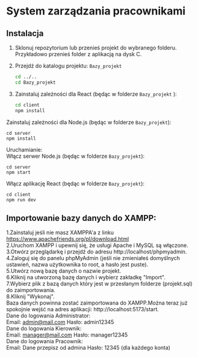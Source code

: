 # System zarządzania pracownikami
## Instalacja

1. Sklonuj repozytorium lub przenieś projekt do wybranego folderu. Przykładowo przenieś folder z aplikacją na dysk C.
2. Przejdź do katalogu projektu: `Bazy_projekt` 
    ```bash
    cd ../..
    cd Bazy_projekt

3. Zainstaluj zależności dla React (będąc w folderze `Bazy_projekt` ):

   ```bash
   cd client
   npm install

Zainstaluj zależności dla Node.js (będąc w folderze `Bazy_projekt`):


    cd server
    npm install
Uruchamianie:  
Włącz serwer Node.js (będąc w folderze `Bazy_projekt`):


    cd server
    npm start


Włącz aplikację React (będąc w folderze `Bazy_projekt`):


    cd client
    npm run dev

   
## Importowanie bazy danych do XAMPP:  
1.Zainstaluj jeśli nie masz XAMPPA'a z linku https://www.apachefriends.org/pl/download.html  
2.Uruchom XAMPP i upewnij się, że usługi Apache i MySQL są włączone.   
3.Otwórz przeglądarkę i przejdź do adresu http://localhost/phpmyadmin.   
4.Zaloguj się do panelu phpMyAdmin (jeśli nie zmieniałeś domyślnych ustawień, nazwa użytkownika to root, a hasło jest puste).  
5.Utwórz nową bazę danych o nazwie projekt.  
6.Kliknij na utworzoną bazę danych i wybierz zakładkę "Import".  
7.Wybierz plik z bazą danych który jest w przesłanym folderze (projekt.sql) do zaimportowania.  
8.Kliknij "Wykonaj".  
Baza danych powinna zostać zaimportowana do XAMPP.Można teraz już spokojnie wejść na adres aplikacji: http://localhost:5173/start.  
Dane do logowania Administrator:  
Email: admin@mail.com Hasło: admin12345  
Dane do logowania Kierownik:   
Email: manager@mail.com Hasło: manager12345  
Dane do logowania Pracownik:  
Email: Dane przepisz od admina Hasło: 12345 (dla każdego konta)


